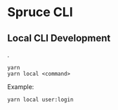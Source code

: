 # Spruce CLI

## Local CLI Development

.

```
yarn
yarn local <command>
```

Example:

```
yarn local user:login
```
